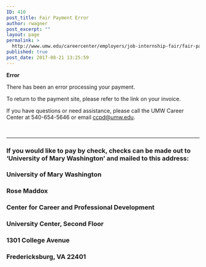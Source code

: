 ```yaml
---
ID: 410
post_title: Fair Payment Error
author: rwagner
post_excerpt: ""
layout: page
permalink: >
  http://www.umw.edu/careercenter/employers/job-internship-fair/fair-payment-error/
published: true
post_date: 2017-08-21 13:25:59
---
```

<div id="umw-custom-background">
<div id="wrap">
<div id="inner">
<div id="content-sidebar-wrap">
<div id="content" class="hfeed">
<div class="post-13921 page type-page status-publish hentry entry">
<div class="entry-content">

<strong>Error</strong>

There has been an error processing your payment.

To return to the payment site, please refer to the link on your invoice.

If you have questions or need assistance, please call the UMW Career Center at 540-654-5646 or email ccpd@umw.edu.

&nbsp;

<hr />

<h3>If you would like to pay by check, checks can be made out to ‘University of Mary Washington’ and mailed to this address:</h3>
<h3>University of Mary Washington</h3>
<h3>Rose Maddox</h3>
<h3>Center for Career and Professional Development</h3>
<h3>University Center, Second Floor</h3>
<h3>1301 College Avenue</h3>
<h3>Fredericksburg, VA 22401</h3>
</div>
</div>
</div>
</div>
</div>
</div>
</div>